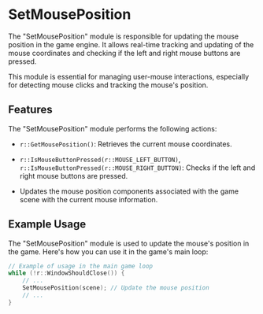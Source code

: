 # SetMousePosition

The "SetMousePosition" module is responsible for updating the mouse position in the game engine. It allows real-time tracking and updating of the mouse coordinates and checking if the left and right mouse buttons are pressed.

This module is essential for managing user-mouse interactions, especially for detecting mouse clicks and tracking the mouse's position.

## Features
The "SetMousePosition" module performs the following actions:

- `r::GetMousePosition()`: Retrieves the current mouse coordinates.

- `r::IsMouseButtonPressed(r::MOUSE_LEFT_BUTTON)`, `r::IsMouseButtonPressed(r::MOUSE_RIGHT_BUTTON)`: Checks if the left and right mouse buttons are pressed.

- Updates the mouse position components associated with the game scene with the current mouse information.

## Example Usage
The "SetMousePosition" module is used to update the mouse's position in the game. Here's how you can use it in the game's main loop:

```cpp
// Example of usage in the main game loop
while (!r::WindowShouldClose()) {
    // ...
    SetMousePosition(scene); // Update the mouse position
    // ...
}
```